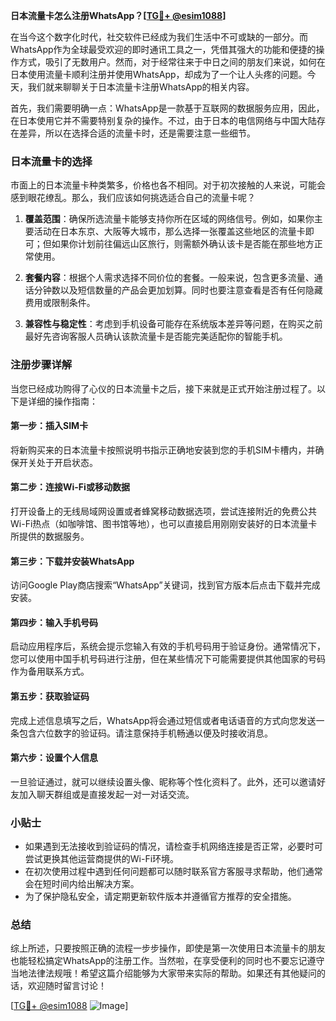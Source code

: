 **日本流量卡怎么注册WhatsApp？[[TG💪+ @esim1088](https://t.me/s/esim1088)]**

在当今这个数字化时代，社交软件已经成为我们生活中不可或缺的一部分。而WhatsApp作为全球最受欢迎的即时通讯工具之一，凭借其强大的功能和便捷的操作方式，吸引了无数用户。然而，对于经常往来于中日之间的朋友们来说，如何在日本使用流量卡顺利注册并使用WhatsApp，却成为了一个让人头疼的问题。今天，我们就来聊聊关于日本流量卡注册WhatsApp的相关内容。

首先，我们需要明确一点：WhatsApp是一款基于互联网的数据服务应用，因此，在日本使用它并不需要特别复杂的操作。不过，由于日本的电信网络与中国大陆存在差异，所以在选择合适的流量卡时，还是需要注意一些细节。

### 日本流量卡的选择

市面上的日本流量卡种类繁多，价格也各不相同。对于初次接触的人来说，可能会感到眼花缭乱。那么，我们应该如何挑选适合自己的流量卡呢？

1. **覆盖范围**：确保所选流量卡能够支持你所在区域的网络信号。例如，如果你主要活动在日本东京、大阪等大城市，那么选择一张覆盖这些地区的流量卡即可；但如果你计划前往偏远山区旅行，则需额外确认该卡是否能在那些地方正常使用。

2. **套餐内容**：根据个人需求选择不同价位的套餐。一般来说，包含更多流量、通话分钟数以及短信数量的产品会更加划算。同时也要注意查看是否有任何隐藏费用或限制条件。

3. **兼容性与稳定性**：考虑到手机设备可能存在系统版本差异等问题，在购买之前最好先咨询客服人员确认该款流量卡是否能完美适配你的智能手机。

### 注册步骤详解

当您已经成功购得了心仪的日本流量卡之后，接下来就是正式开始注册过程了。以下是详细的操作指南：

#### 第一步：插入SIM卡
将新购买来的日本流量卡按照说明书指示正确地安装到您的手机SIM卡槽内，并确保开关处于开启状态。

#### 第二步：连接Wi-Fi或移动数据
打开设备上的无线局域网设置或者蜂窝移动数据选项，尝试连接附近的免费公共Wi-Fi热点（如咖啡馆、图书馆等地），也可以直接启用刚刚安装好的日本流量卡所提供的数据服务。

#### 第三步：下载并安装WhatsApp
访问Google Play商店搜索“WhatsApp”关键词，找到官方版本后点击下载并完成安装。

#### 第四步：输入手机号码
启动应用程序后，系统会提示您输入有效的手机号码用于验证身份。通常情况下，您可以使用中国手机号码进行注册，但在某些情况下可能需要提供其他国家的号码作为备用联系方式。

#### 第五步：获取验证码
完成上述信息填写之后，WhatsApp将会通过短信或者电话语音的方式向您发送一条包含六位数字的验证码。请注意保持手机畅通以便及时接收消息。

#### 第六步：设置个人信息
一旦验证通过，就可以继续设置头像、昵称等个性化资料了。此外，还可以邀请好友加入聊天群组或是直接发起一对一对话交流。

### 小贴士
- 如果遇到无法接收到验证码的情况，请检查手机网络连接是否正常，必要时可尝试更换其他运营商提供的Wi-Fi环境。
- 在初次使用过程中遇到任何问题都可以随时联系官方客服寻求帮助，他们通常会在短时间内给出解决方案。
- 为了保护隐私安全，请定期更新软件版本并遵循官方推荐的安全措施。

### 总结

综上所述，只要按照正确的流程一步步操作，即使是第一次使用日本流量卡的朋友也能轻松搞定WhatsApp的注册工作。当然啦，在享受便利的同时也不要忘记遵守当地法律法规哦！希望这篇介绍能够为大家带来实际的帮助。如果还有其他疑问的话，欢迎随时留言讨论！

[[TG💪+ @esim1088](https://t.me/s/esim1088) ![Image](https://i.postimg.cc/4NQfJmqS/Snipaste-2025-05-13-00-14-12.png)]